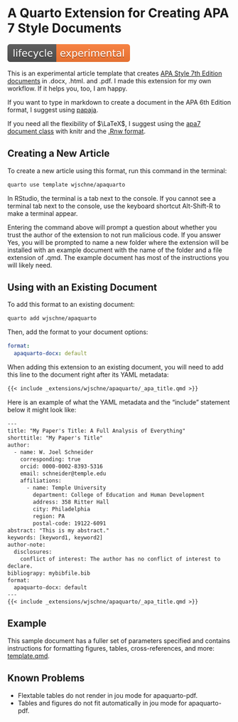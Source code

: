 A Quarto Extension for Creating APA 7 Style Documents
================

![Experimental](lifecycle-experimental.svg)

This is an experimental article template that creates [APA Style 7th
Edition documents](https://apastyle.apa.org/) in .docx, .html. and .pdf.
I made this extension for my own workflow. If it helps you, too, I am
happy.

If you want to type in markdown to create a document in the APA 6th
Edition format, I suggest using
[papaja](https://frederikaust.com/papaja_man/).

If you need all the flexibility of $\LaTeX$, I suggest using the [apa7
document class](https://ctan.org/pkg/apa7) with knitr and the [.Rnw
format](https://support.posit.co/hc/en-us/articles/200552056-Using-Sweave-and-knitr).

## Creating a New Article

To create a new article using this format, run this command in the
terminal:

``` bash
quarto use template wjschne/apaquarto
```

In RStudio, the terminal is a tab next to the console. If you cannot see
a terminal tab next to the console, use the keyboard shortcut
Alt-Shift-R to make a terminal appear.

Entering the command above will prompt a question about whether you
trust the author of the extension to not run malicious code. If you
answer Yes, you will be prompted to name a new folder where the
extension will be installed with an example document with the name of
the folder and a file extension of .qmd. The example document has most
of the instructions you will likely need.

## Using with an Existing Document

To add this format to an existing document:

``` bash
quarto add wjschne/apaquarto
```

Then, add the format to your document options:

``` yaml
format:
  apaquarto-docx: default
```

When adding this extension to an existing document, you will need to add
this line to the document right after its YAML metadata:

``` md
{{< include _extensions/wjschne/apaquarto/_apa_title.qmd >}}
```

Here is an example of what the YAML metadata and the “include” statement
below it might look like:

    ---
    title: "My Paper's Title: A Full Analysis of Everything"
    shorttitle: "My Paper's Title"
    author:
      - name: W. Joel Schneider
        corresponding: true
        orcid: 0000-0002-8393-5316
        email: schneider@temple.edu
        affiliations:
          - name: Temple University
            department: College of Education and Human Development
            address: 358 Ritter Hall
            city: Philadelphia
            region: PA
            postal-code: 19122-6091
    abstract: "This is my abstract."
    keywords: [keyword1, keyword2]
    author-note:
      disclosures:
        conflict of interest: The author has no conflict of interest to declare.
    bibliograpy: mybibfile.bib     
    format:
      apaquarto-docx: default
    ---
    {{< include _extensions/wjschne/apaquarto/_apa_title.qmd >}}

## Example

This sample document has a fuller set of parameters specified and
contains instructions for formatting figures, tables, cross-references,
and more: [template.qmd](template.qmd).

## Known Problems

- Flextable tables do not render in jou mode for apaquarto-pdf.
- Tables and figures do not fit automatically in jou mode for
  apaquarto-pdf.
